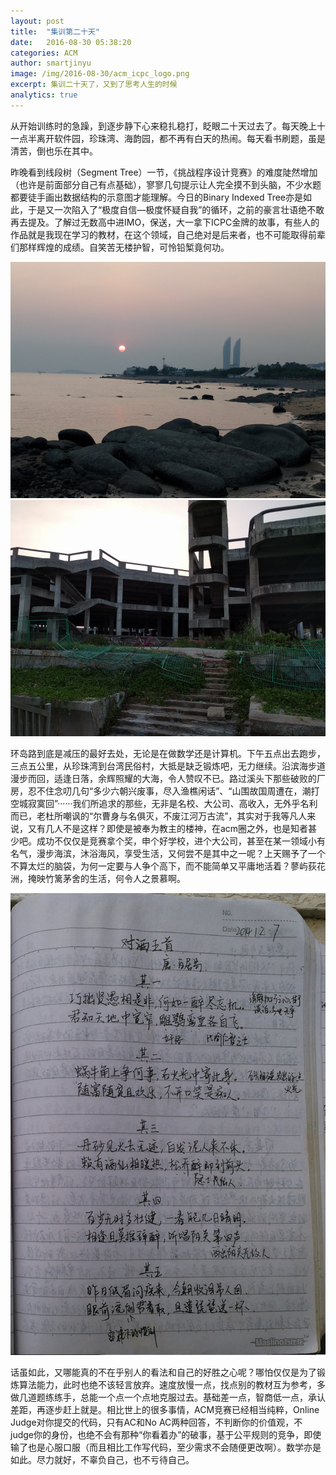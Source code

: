 ```yaml
---
layout: post
title:  "集训第二十天"
date:   2016-08-30 05:38:20
categories: ACM
author: smartjinyu
image: /img/2016-08-30/acm_icpc_logo.png
excerpt: 集训二十天了，又到了思考人生的时候
analytics: true
---
```

从开始训练时的急躁，到逐步静下心来稳扎稳打，眨眼二十天过去了。每天晚上十一点半离开软件园，珍珠湾、海韵园，都不再有白天的热闹。每天看书刷题，虽是清苦，倒也乐在其中。


昨晚看到线段树（Segment Tree）一节，《挑战程序设计竞赛》的难度陡然增加（也许是前面部分自己有点基础），寥寥几句提示让人完全摸不到头脑，不少水题都要徒手画出数据结构的示意图才能理解。今日的Binary Indexed Tree亦是如此，于是又一次陷入了“极度自信—极度怀疑自我”的循环，之前的豪言壮语绝不敢再去提及。了解过无数高中进IMO，保送，大一拿下ICPC金牌的故事，有些人的作品就是我现在学习的教材，在这个领域，自己绝对是后来者，也不可能取得前辈们那样辉煌的成绩。自笑苦无楼护智，可怜铅椠竟何功。

![huandaoRd1](/img/2016-08-30/hd1.jpg)
![huandaoRd2](/img/2016-08-30/hd2.jpg)


环岛路到底是减压的最好去处，无论是在做数学还是计算机。下午五点出去跑步，三点五公里，从珍珠湾到台湾民俗村，大抵是缺乏锻炼吧，无力继续。沿滨海步道漫步而回，适逢日落，余辉照耀的大海，令人赞叹不已。路过溪头下那些破败的厂房，忍不住念叨几句“多少六朝兴废事，尽入渔樵闲话”、“山围故国周遭在，潮打空城寂寞回”······我们所追求的那些，无非是名校、大公司、高收入，无外乎名利而已，老杜所嘲讽的“尔曹身与名俱灭，不废江河万古流”，其实对于我等凡人来说，又有几人不是这样？即使是被奉为教主的楼神，在acm圈之外，也是知者甚少吧。成功不仅仅是竞赛拿个奖，申个好学校，进个大公司，甚至在某一领域小有名气，漫步海滨，沐浴海风，享受生活，又何尝不是其中之一呢？上天赐予了一个不算太烂的脑袋，为何一定要与人争个高下，而不能简单又平庸地活着？蓼屿荻花洲，掩映竹篱茅舍的生活，何令人之景慕啊。


![poem](/img/2016-08-30/poem.jpg)


话虽如此，又哪能真的不在乎别人的看法和自己的好胜之心呢？哪怕仅仅是为了锻炼算法能力，此时也绝不该轻言放弃。速度放慢一点，找点别的教材互为参考，多做几道题练练手，总能一个点一个点地克服过去。基础差一点，智商低一点，承认差距，再逐步赶上就是。相比世上的很多事情，ACM竞赛已经相当纯粹，Online Judge对你提交的代码，只有AC和No AC两种回答，不判断你的价值观，不judge你的身份，也绝不会有那种“你看着办”的破事，基于公平规则的竞争，即使输了也是心服口服（而且相比工作写代码，至少需求不会随便更改啊）。数学亦是如此。尽力就好，不辜负自己，也不亏待自己。
